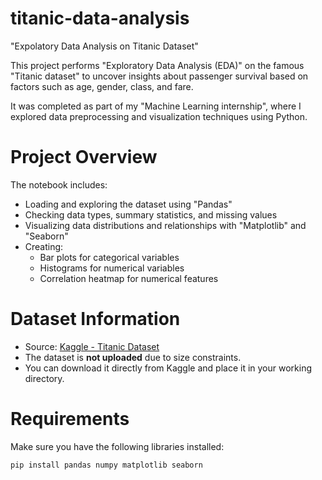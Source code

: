 # titanic-data-analysis

"Expolatory Data Analysis on Titanic Dataset"

This project performs "Exploratory Data Analysis (EDA)" on the famous "Titanic dataset" to uncover insights about passenger survival based on factors such as age, gender, class, and fare.  

It was completed as part of my "Machine Learning internship", where I explored data preprocessing and visualization techniques using Python.

# Project Overview

The notebook includes:
- Loading and exploring the dataset using "Pandas"
- Checking data types, summary statistics, and missing values
- Visualizing data distributions and relationships with "Matplotlib" and "Seaborn"
- Creating:
  - Bar plots for categorical variables  
  - Histograms for numerical variables  
  - Correlation heatmap for numerical features

# Dataset Information

- Source: [Kaggle - Titanic Dataset](https://www.kaggle.com/datasets/yasserh/titanic-dataset)  
- The dataset is **not uploaded** due to size constraints.  
- You can download it directly from Kaggle and place it in your working directory.

# Requirements

Make sure you have the following libraries installed:
```bash
pip install pandas numpy matplotlib seaborn

